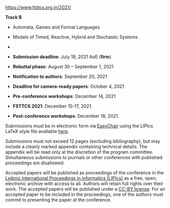 https://www.fsttcs.org.in/2021/

**Track B**

- Automata, Games and Formal Languages
- Models of Timed, Reactive, Hybrid and Stochastic Systems
- 





- **Submission deadline**: July 19, 2021 AoE (**firm**)
- **Rebuttal phase**: August 30 – September 1, 2021
- **Notification to authors**: September 20, 2021
- **Deadline for camera-ready papers**: October 4, 2021
- **Pre-conference workshops**: December 14, 2021
- **FSTTCS 2021**: December 15–17, 2021.
- **Post-conference workshops**: December 18, 2021.



Submissions must be in electronic form via [EasyChair](https://easychair.org/conferences/?conf=fsttcs2021) using the LIPIcs LaTeX style file available [here](https://submission.dagstuhl.de/documentation/authors). 

Submissions must not exceed 12 pages (excluding bibliography), but may include a clearly marked appendix containing technical details. The appendix will be read only at the discretion of the program committee. Simultaneous submissions to journals or other conferences with published proceedings are disallowed. 

Accepted papers will be published as proceedings of the conference in the [Leibniz International Proceedings in Informatics (LIPIcs)](https://www.dagstuhl.de/en/publications/lipics/) as a free, open, electronic archive with access to all. Authors will retain full rights over their work. The accepted papers will be published under a [CC-BY license](https://creativecommons.org/licenses/by/3.0/). For an accepted paper to be included in the proceedings, one of the authors must commit to presenting the paper at the conference.

